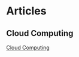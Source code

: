 
<div class="row">

# Articles

## Cloud Computing

[Cloud Computing](./cloud-computing/index.md)

</div>
